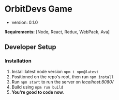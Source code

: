 # OrbitDevs Game

- version: 0.1.0

**Requirements:**
[Node, React, Redux, WebPack, Ava]

## Developer Setup

### Installation
1. Install latest node version `npm i npm@latest`
2. Positioned on the repo's root, then run `npm install`
4. Run `npm start` to run the server on  *localhost:8080/*
5. Build using `npm run build`
6. **You're good to code now**.
